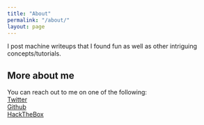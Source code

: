 ```yaml
---
title: "About"
permalink: "/about/"
layout: page
---
```

 I post machine writeups that I found fun as well as other intriguing concepts/tutorials.

## More about me
You can reach out to me on one of the following: <br>
<a href="https://twitter.com/helich0pper">Twitter</a> <br>
<a href="https://github.com/Helich0pper/">Github</a> <br>
<a href="https://www.hackthebox.eu/profile/163104">HackTheBox</a> <br>
